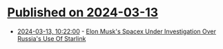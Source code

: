 # [Published on 2024-03-13](index.md)

* [2024-03-13, 10:22:00](https://soylentnews.org/politics/article.pl?sid=24/03/12/1233216&from=rss) - [Elon Musk's Spacex Under Investigation Over Russia's Use Of Starlink](https://soylentnews.org/politics/article.pl?sid=24/03/12/1233216&from=rss)
